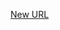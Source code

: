 



[New URL](../file-___home_harshil_Desktop_open-source_palisadoes_talawa_lib_constants_constants/)


